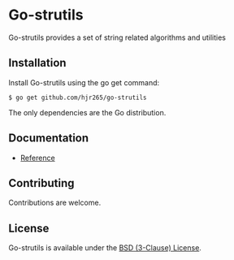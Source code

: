 # Go-strutils

Go-strutils provides a set of string related algorithms and utilities

## Installation

Install Go-strutils using the go get command:

    $ go get github.com/hjr265/go-strutils

The only dependencies are the Go distribution.

## Documentation

- [Reference](http://godoc.org/github.com/hjr265/go-strutils)

## Contributing

Contributions are welcome.

## License

Go-strutils is available under the [BSD (3-Clause) License](http://opensource.org/licenses/BSD-3-Clause).
